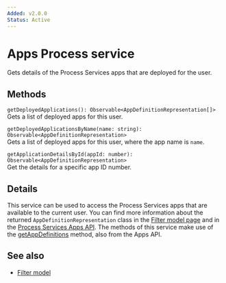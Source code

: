 ```yaml
---
Added: v2.0.0
Status: Active
---
```

# Apps Process service

Gets details of the Process Services apps that are deployed for the user.

## Methods

`getDeployedApplications(): Observable<AppDefinitionRepresentation[]>`<br/>
Gets a list of deployed apps for this user.

`getDeployedApplicationsByName(name: string): Observable<AppDefinitionRepresentation>`<br/>
Gets a list of deployed apps for this user, where the app name is `name`.

`getApplicationDetailsById(appId: number): Observable<AppDefinitionRepresentation>`<br/>
Get the details for a specific app ID number.

## Details

This service can be used to access the Process Services apps that are available
to the current user. You can find more information about the
returned `AppDefinitionRepresentation` class in the [Filter model page](filter.model.md)
and in the
[Process Services Apps API](https://github.com/Alfresco/alfresco-js-api/blob/master/src/alfresco-activiti-rest-api/docs/AppsApi.md#getAppDefinitions).
The methods of this service make use of the
[getAppDefinitions](https://github.com/Alfresco/alfresco-js-api/blob/master/src/alfresco-activiti-rest-api/docs/AppsApi.md#getAppDefinitions)
method, also from the Apps API.

<!-- Don't edit the See also section. Edit seeAlsoGraph.json and run config/generateSeeAlso.js -->
<!-- seealso start -->
## See also

- [Filter model](filter.model.md)
<!-- seealso end -->
